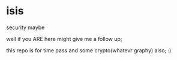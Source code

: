 # isis
security maybe

well if you ARE here might give me a follow up;

this repo is for time pass
and some crypto(whatevr graphy) also;
:)
